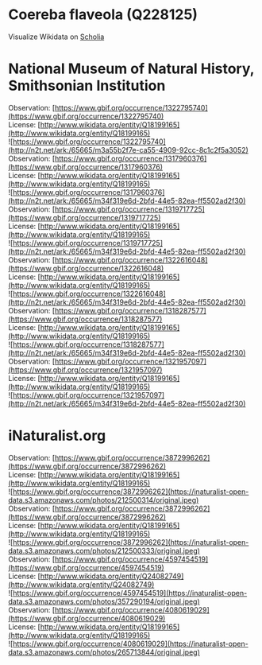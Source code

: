 
Coereba flaveola (Q228125)
==========================
  
Visualize Wikidata on [Scholia](https://scholia.toolforge.org/taxon/Q228125)
# National Museum of Natural History, Smithsonian Institution
  
Observation: [https://www.gbif.org/occurrence/1322795740](https://www.gbif.org/occurrence/1322795740)  
License: [http://www.wikidata.org/entity/Q18199165](http://www.wikidata.org/entity/Q18199165)  
![https://www.gbif.org/occurrence/1322795740](http://n2t.net/ark:/65665/m3a55b2f7e-ca55-4909-92cc-8c1c2f5a3052)  
Observation: [https://www.gbif.org/occurrence/1317960376](https://www.gbif.org/occurrence/1317960376)  
License: [http://www.wikidata.org/entity/Q18199165](http://www.wikidata.org/entity/Q18199165)  
![https://www.gbif.org/occurrence/1317960376](http://n2t.net/ark:/65665/m34f319e6d-2bfd-44e5-82ea-ff5502ad2f30)  
Observation: [https://www.gbif.org/occurrence/1319717725](https://www.gbif.org/occurrence/1319717725)  
License: [http://www.wikidata.org/entity/Q18199165](http://www.wikidata.org/entity/Q18199165)  
![https://www.gbif.org/occurrence/1319717725](http://n2t.net/ark:/65665/m34f319e6d-2bfd-44e5-82ea-ff5502ad2f30)  
Observation: [https://www.gbif.org/occurrence/1322616048](https://www.gbif.org/occurrence/1322616048)  
License: [http://www.wikidata.org/entity/Q18199165](http://www.wikidata.org/entity/Q18199165)  
![https://www.gbif.org/occurrence/1322616048](http://n2t.net/ark:/65665/m34f319e6d-2bfd-44e5-82ea-ff5502ad2f30)  
Observation: [https://www.gbif.org/occurrence/1318287577](https://www.gbif.org/occurrence/1318287577)  
License: [http://www.wikidata.org/entity/Q18199165](http://www.wikidata.org/entity/Q18199165)  
![https://www.gbif.org/occurrence/1318287577](http://n2t.net/ark:/65665/m34f319e6d-2bfd-44e5-82ea-ff5502ad2f30)  
Observation: [https://www.gbif.org/occurrence/1321957097](https://www.gbif.org/occurrence/1321957097)  
License: [http://www.wikidata.org/entity/Q18199165](http://www.wikidata.org/entity/Q18199165)  
![https://www.gbif.org/occurrence/1321957097](http://n2t.net/ark:/65665/m34f319e6d-2bfd-44e5-82ea-ff5502ad2f30)
# iNaturalist.org
  
Observation: [https://www.gbif.org/occurrence/3872996262](https://www.gbif.org/occurrence/3872996262)  
License: [http://www.wikidata.org/entity/Q18199165](http://www.wikidata.org/entity/Q18199165)  
![https://www.gbif.org/occurrence/3872996262](https://inaturalist-open-data.s3.amazonaws.com/photos/212500314/original.jpeg)  
Observation: [https://www.gbif.org/occurrence/3872996262](https://www.gbif.org/occurrence/3872996262)  
License: [http://www.wikidata.org/entity/Q18199165](http://www.wikidata.org/entity/Q18199165)  
![https://www.gbif.org/occurrence/3872996262](https://inaturalist-open-data.s3.amazonaws.com/photos/212500333/original.jpeg)  
Observation: [https://www.gbif.org/occurrence/4597454519](https://www.gbif.org/occurrence/4597454519)  
License: [http://www.wikidata.org/entity/Q24082749](http://www.wikidata.org/entity/Q24082749)  
![https://www.gbif.org/occurrence/4597454519](https://inaturalist-open-data.s3.amazonaws.com/photos/357290194/original.jpeg)  
Observation: [https://www.gbif.org/occurrence/4080619029](https://www.gbif.org/occurrence/4080619029)  
License: [http://www.wikidata.org/entity/Q18199165](http://www.wikidata.org/entity/Q18199165)  
![https://www.gbif.org/occurrence/4080619029](https://inaturalist-open-data.s3.amazonaws.com/photos/265713844/original.jpeg)